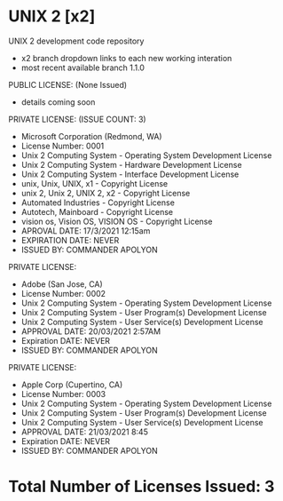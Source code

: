 # UNIX 2 [x2]
UNIX 2 development code repository
- x2 branch dropdown links to each new working interation
- most recent available branch 1.1.0

PUBLIC LICENSE: (None Issued)
- details coming soon

PRIVATE LICENSE: (ISSUE COUNT: 3)

- Microsoft Corporation (Redmond, WA)
- License Number: 0001
- Unix 2 Computing System           - Operating System Development License
- Unix 2 Computing System           - Hardware Development License
- Unix 2 Computing System           - Interface Development License
- unix, Unix, UNIX, x1              - Copyright License
- unix 2, Unix 2, UNIX 2, x2        - Copyright License
- Automated Industries              - Copyright License
- Autotech, Mainboard               - Copyright License
- vision os, Vision OS, VISION OS   - Copyright License
- APROVAL DATE:    17/3/2021 12:15am
- EXPIRATION DATE: NEVER
- ISSUED BY:       COMMANDER APOLYON

PRIVATE LICENSE: 
- Adobe (San Jose, CA)
- License Number: 0002
- Unix 2 Computing System           - Operating System Development License
- Unix 2 Computing System           - User Program(s) Development License
- Unix 2 Computing System           - User Service(s) Development License
- APPROVAL DATE:   20/03/2021 2:57AM
- Expiration DATE: NEVER
- ISSUED BY:       COMMANDER APOLYON

PRIVATE LICENSE:
- Apple Corp (Cupertino, CA)
- License Number: 0003
- Unix 2 Computing System           - Operating System Development License
- Unix 2 Computing System           - User Program(s) Development License
- Unix 2 Computing System           - User Service(s) Development License
- APPROVAL DATE:   21/03/2021 8:45
- Expiration DATE: NEVER
- ISSUED BY:       COMMANDER APOLYON

# Total Number of Licenses Issued: 3
